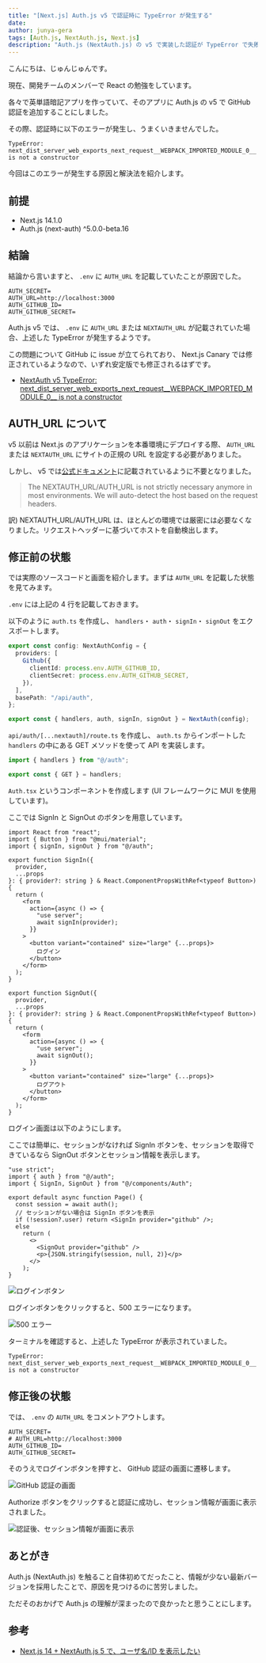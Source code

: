 ```yaml
---
title: "[Next.js] Auth.js v5 で認証時に TypeError が発生する"
date:
author: junya-gera
tags: [Auth.js, NextAuth.js, Next.js]
description: "Auth.js (NextAuth.js) の v5 で実装した認証が TypeError で失敗する場合の解決法を紹介します。"
---
```


こんにちは、じゅんじゅんです。

現在、開発チームのメンバーで React の勉強をしています。

各々で英単語暗記アプリを作っていて、そのアプリに Auth.js の v5 で GitHub 認証を追加することにしました。

その際、認証時に以下のエラーが発生し、うまくいきませんでした。

```
TypeError: next_dist_server_web_exports_next_request__WEBPACK_IMPORTED_MODULE_0__ is not a constructor
```

今回はこのエラーが発生する原因と解決法を紹介します。

## 前提

- Next.js 14.1.0
- Auth.js (next-auth) ^5.0.0-beta.16

## 結論

結論から言いますと、 `.env` に `AUTH_URL` を記載していたことが原因でした。

```{2}:title=.env
AUTH_SECRET=
AUTH_URL=http://localhost:3000
AUTH_GITHUB_ID=
AUTH_GITHUB_SECRET=
```

Auth.js v5 では、 `.env` に `AUTH_URL` または `NEXTAUTH_URL` が記載されていた場合、上述した TypeError が発生するようです。

この問題について GitHub に issue が立てられており、 Next.js Canary では修正されているようなので、いずれ安定版でも修正されるはずです。

- [NextAuth v5 TypeError: next_dist_server_web_exports_next_request__WEBPACK_IMPORTED_MODULE_0__ is not a constructor](https://github.com/nextauthjs/next-auth/issues/9922)

## AUTH_URL について

v5 以前は Next.js のアプリケーションを本番環境にデプロイする際、 `AUTH_URL` または `NEXTAUTH_URL` にサイトの正規の URL を設定する必要がありました。

しかし、 v5 では[公式ドキュメント](https://authjs.dev/getting-started/migrating-to-v5)に記載されているように不要となりました。

> The NEXTAUTH_URL/AUTH_URL is not strictly necessary anymore in most environments. We will auto-detect the host based on the request headers.

訳) NEXTAUTH_URL/AUTH_URL は、ほとんどの環境では厳密には必要なくなりました。リクエストヘッダーに基づいてホストを自動検出します。

## 修正前の状態

では実際のソースコードと画面を紹介します。まずは `AUTH_URL` を記載した状態を見てみます。

`.env` には上記の 4 行を記載しておきます。

以下のように `auth.ts` を作成し、 `handlers`・ `auth`・ `signIn`・ `signOut` をエクスポートします。

```ts:title=auth.ts
export const config: NextAuthConfig = {
  providers: [
    Github({
      clientId: process.env.AUTH_GITHUB_ID,
      clientSecret: process.env.AUTH_GITHUB_SECRET,
    }),
  ],
  basePath: "/api/auth",
};

export const { handlers, auth, signIn, signOut } = NextAuth(config);
```

`api/auth/[...nextauth]/route.ts` を作成し、 `auth.ts` からインポートした `handlers` の中にある GET メソッドを使って API を実装します。

```ts:title=api/auth/[...nextauth]/route.ts
import { handlers } from "@/auth";

export const { GET } = handlers;
```

`Auth.tsx` というコンポーネントを作成します (UI フレームワークに MUI を使用しています)。

ここでは SignIn と SignOut のボタンを用意しています。

```ts:title=components/Auth.tsx
import React from "react";
import { Button } from "@mui/material";
import { signIn, signOut } from "@/auth";

export function SignIn({
  provider,
  ...props
}: { provider?: string } & React.ComponentPropsWithRef<typeof Button>) {
  return (
    <form
      action={async () => {
        "use server";
        await signIn(provider);
      }}
    >
      <button variant="contained" size="large" {...props}>
        ログイン
      </button>
    </form>
  );
}

export function SignOut({
  provider,
  ...props
}: { provider?: string } & React.ComponentPropsWithRef<typeof Button>) {
  return (
    <form
      action={async () => {
        "use server";
        await signOut();
      }}
    >
      <button variant="contained" size="large" {...props}>
        ログアウト
      </button>
    </form>
  );
}
```

ログイン画面は以下のようにします。

ここでは簡単に、セッションがなければ SignIn ボタンを、セッションを取得できているなら SignOut ボタンとセッション情報を表示します。

```ts:title=login/page.tsx
"use strict";
import { auth } from "@/auth";
import { SignIn, SignOut } from "@/components/Auth";

export default async function Page() {
  const session = await auth();
  // セッションがない場合は SignIn ボタンを表示
  if (!session?.user) return <SignIn provider="github" />;
  else
    return (
      <>
        <SignOut provider="github" />
        <p>{JSON.stringify(session, null, 2)}</p>
      </>
    );
}
```

![ログインボタン](images/1.png "ログインボタン")

ログインボタンをクリックすると、500 エラーになります。

![500 エラー](images/2.png "500 エラー")

ターミナルを確認すると、上述した TypeError が表示されていました。

```
TypeError: next_dist_server_web_exports_next_request__WEBPACK_IMPORTED_MODULE_0__ is not a constructor
```

## 修正後の状態

では、 `.env` の `AUTH_URL` をコメントアウトします。

```{2}:title=.env
AUTH_SECRET=
# AUTH_URL=http://localhost:3000
AUTH_GITHUB_ID=
AUTH_GITHUB_SECRET=
```

そのうえでログインボタンを押すと、 GitHub 認証の画面に遷移します。

![GitHub 認証の画面](images/4.png "GitHub 認証の画面")

Authorize ボタンをクリックすると認証に成功し、セッション情報が画面に表示されました。

![認証後、セッション情報が画面に表示](images/3.png "認証後、セッション情報が画面に表示")

## あとがき

Auth.js (NextAuth.js) を触ること自体初めてだったこと、情報が少ない最新バージョンを採用したことで、原因を見つけるのに苦労しました。

ただそのおかげで Auth.js の理解が深まったので良かったと思うことにします。

## 参考

- [Next.js 14 + NextAuth.js 5 で、ユーザ名/ID を表示したい](http://blog.livedoor.jp/ragi_d/archives/65910068.html)
